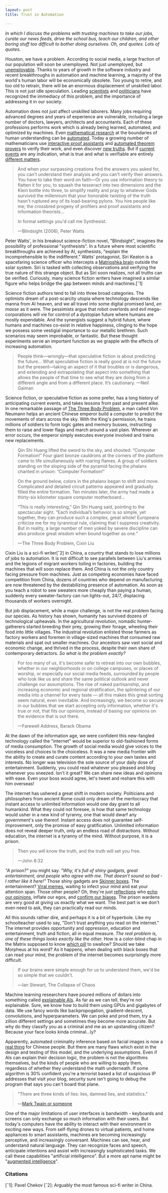 ```yaml
---
layout: post
title: Trust in Automation

---
```


*In which I discuss the problems with trusting machines to take our jobs, curate our news feeds, drive the school bus, teach our children, and other boring stuff too difficult to bother doing ourselves. Oh, and quotes. Lots of quotes.*

Houston, we have a problem. According to social media, a large fraction of our population will soon be unemployed. Not just unemployed, but [unemployable](https://www.youtube.com/watch?v=7Pq-S557XQU). Thanks to years of growth in the software industry and recent breakthroughs in automation and machine learning, a majority of the world's human labor will be economically obsolete. Too young to retire, and too old to retrain, there will be an enormous displacement of unskilled labor. This is not just idle speculation. Leading [scientists](https://twitter.com/AndrewYNg/status/815342695321174017) and [politicians](https://www.youtube.com/watch?v=72bHop6AIcc) have recognized the immediacy of this problem, and the importance of addressing it in our society.

Automation does not just affect unskilled laborers. Many jobs requiring advanced degrees and years of experience are vulnerable, including a large number of doctors, lawyers, architects and accountants. Each of these professions performs work which is already being learned, automated, and optimized by machines. Even [mathematical research](https://papers.nips.cc/paper/6280-deepmath-deep-sequence-models-for-premise-selection.pdf) at the boundaries of human understanding can be [automated](https://www.youtube.com/watch?v=qT8NyyRgLDQ). Today a growing number of mathematicians use [interactive proof assistants](https://en.wikipedia.org/wiki/Proof_assistant) and [automated theorem provers](https://en.wikipedia.org/wiki/Automated_theorem_proving) to verify their work, and even discover [new truths](https://en.wikipedia.org/wiki/Computer-assisted_proof#List_of_theorems_proved_with_the_help_of_computer_programs). But if [current events](https://en.wikipedia.org/wiki/Fake_news_websites_in_the_United_States) are any indication, what is true and what is verifiable are entirely [different matters](https://en.wikipedia.org/wiki/Wikipedia:Verifiability,_not_truth).

> And when your surpassing creations find the answers you asked for, you can't understand their analysis and you can't verify their answers. You have to take their word on faith—Or you use information theory to flatten it for you, to squash the tesseract into two dimensions and the Klein bottle into three, to simplify reality and pray to whatever Gods survived the millennium that your honorable twisting of the truth hasn't ruptured any of its load-bearing pylons. You hire people like me; the crossbred progeny of profilers and proof assistants and information theorists...
>
> In formal settings you'd call me Synthesist.
>
> —Blindsight (2006), Peter Watts

Peter Watts', in his breakout science-fiction novel, "Blindsight", imagines the possibility of professional "synthesists". In a future where most scientific breakthroughs are achieved by AI, synthesists, "explain the incomprehensible to the indifferent." Watts' protagonist, Siri Keaton is a spacefaring science officer who intercepts a [Matrioshka brain](https://en.wikipedia.org/wiki/Matrioshka_brain) outside the solar system. Siri is tasked with collecting observations and verifying the true nature of this strange object. But as Siri soon realizes, not all truths can be verified. Curiously, many science fiction writers have imagined a similar figure who helps bridge the gap between minds and machines.[ˆ1]

Science fiction authors tend to fall into three broad categories. The optimists dream of a post-scarcity utopia where technology descends like manna from AI heaven, and we all travel into some digital promised land, *en masse* as it were. The pessimists argue that robot overlords and evil mega-corporations will vie for control of a dystopian future where humans are mostly expendable. And the synergists suggest a hybrid future, where humans and machines co-exist in relative happiness, clinging to the hope we possess some vestigial importance to our metallic brethren. Such scenarios may seem improbable, or fantastic. But these thought experiments serve an important function as we grapple with the effects of increasing automation.

> People think—wrongly—that speculative fiction is about predicting the future… What speculative fiction is really good at is not the future but the present—taking an aspect of it that troubles or is dangerous, and extending and extrapolating that aspect into something that allows the people of that time to see what they are doing from a different angle and from a different place. It’s cautionary. —Neil Gaiman

Science fiction, or speculative fiction as some prefer, has a long history of anticipating current events, and takes lessons from past and present alike. In one remarkable passage of [The Three Body Problem](https://en.wikipedia.org/wiki/The_Three-Body_Problem), a man called Von Neumann helps an ancient Chinese emperor build a computer to predict the movements of stars across the sky. With the King's permission, he trains millions of soldiers to form logic gates and memory busses, instructing them to raise and lower flags and march around a vast plain. Wherever an error occurs, the emperor simply executes everyone involved and trains new replacements.

> Qin Shi Huang lifted the sword to the sky, and shouted: “Computer Formation!” Four giant bronze cauldrons at the corners of the platform came to life simultaneously with roaring flames. A group of soldiers standing on the sloping side of the pyramid facing the phalanx chanted in unison: “Computer Formation!”
>
> On the ground below, colors in the phalanx began to shift and move. Complicated and detailed circuit patterns appeared and gradually filled the entire formation. Ten minutes later, the army had made a thirty-six kilometer square computer motherboard...
>
> “This is really interesting,” Qin Shi Huang said, pointing to the spectacular sight. “Each individual’s behavior is so simple, yet together, they can produce such a complex, great whole! Europeans criticize me for my tyrannical rule, claiming that I suppress creativity. But in reality, a large number of men yoked by severe discipline can also produce great wisdom when bound together as one.”
>
> —The Three Body Problem, Cixin Liu

Cixin Liu is a sci-fi writer[ˆ2] in China, a country that stands to lose millions of jobs to automation. It is not difficult to see parallels between Liu's armies and the legions of migrant workers toiling in factories, building the machines that will soon replace them. And China is not the only country facing pressure from machines. Just as competing economies have faced competition from China, dozens of countries who depend on manufacturing are now threatened by the destabilizing presence of automation. As soon as you teach a robot to sew sweaters more cheaply than paying a human, suddenly every sweater-factory can run lights-out, 24/7, displacing thousands of workers overnight.

But job displacement, while a major challenge, is not the real problem facing our species. As history has shown, humanity has survived dozens of technological upheavals. In the agricultural revolution, nomadic hunter-gatherers started breeding their prey, growing their forage, wheeling their food into little villages. The industrial revolution enlisted those farmers as factory workers and foremen in village-sized machines that consumed raw materials and spat out smaller machines. Our ancestors saw vast social and economic change, and thrived in the process, despite their own share of contemporary detractors. *So what is the problem exactly?*

> For too many of us, it's become safer to retreat into our own bubbles, whether in our neighborhoods or on college campuses, or places of worship, or especially our social media feeds, surrounded by people who look like us and share the same political outlook and never challenge our assumptions. The rise of naked partisanship, and increasing economic and regional stratification, the splintering of our media into a channel for every taste — all this makes this great sorting seem natural, even inevitable. And increasingly, we become so secure in our bubbles that we start accepting only information, whether it's true or not, that fits our opinions, instead of basing our opinions on the evidence that is out there.
>
> —Farewell Address, Barack Obama

At the dawn of the information age, we were confident this new-fangled technology called the "internet" would be superior to old-fashioned forms of media consumption. The growth of social media would give voices to the voiceless and choices to the choiceless. It was a new media frontier with the ability to create and curate content according to your own tastes and interests. No longer was television the sole source of your daily dose of entertainment. Suddenly, you could read whatever you pleased and blog whenever you sneezed. Isn't it great? We can share new ideas and opinions with ease. Even your boss would agree, let's tweet and reshare this with him overseas!

The internet has ushered a great shift in modern society. Politicians and philosophers from ancient Rome could only dream of the meritocracy that instant access to unlimited information would one day grant to all humankind. What they could not foresee, is how that same technology would usher in a new kind of tyranny, one that would dwarf any government's use thereof. Instant access does not guarantee self-improvement, only the promise of easy gratification. Unlimited information does not reveal deeper truth, only an endless road of distractions. Without education, the internet is a tyranny of the mind. Without purpose, it is a prison.

> Then you will know the truth, and the truth will set you free.
>
> —John 8:32

*"A prison?"* you might say. *"Why, it's full of shiny gadgets, great entertainment, and people who agree with me. That doesn't sound so bad - I rather like it here!"* Those shiny gadgets are [Skinner boxes](https://en.wikipedia.org/wiki/Operant_conditioning_chamber). The entertainment? [Viral memes](https://en.wikipedia.org/wiki/Meme), waiting to infect your mind and eat your attention span. Those other people? Oh, they're just [reflections](https://en.wikipedia.org/wiki/Filter_bubble) who [echo our opinions](https://en.wikipedia.org/wiki/Echo_chamber_(media)), inflate our egos, and [confirm our biases](https://en.wikipedia.org/wiki/Confirmation_bias). The prison wardens are very good at giving us exactly what we want. The best part is we don't even need to ask, they can practically read our minds.

All this sounds rather dire, and perhaps it is a bit of hyperbole. Like my schoolteacher used to say, "Don't trust anything you read on the internet." The internet provides opportunity and oppression, education and entertainment, truth and fiction, all in equal measure. *The real problem is, one of these things looks exactly like the other.* How is a color-blind chap in the Matrix supposed to know [which pill](https://en.wikipedia.org/wiki/Red_pill_and_blue_pill) to swallow? Should we take Morpheus at his word? As it happens, when dealing with black boxes that can read your mind, the problem of the internet becomes surprisingly more difficult.

> If our brains were simple enough for us to understand them, we'd be so simple that we couldn't.
>
> ―Ian Stewart, The Collapse of Chaos

Machine learning researchers have poured millions of dollars into something called [explainable AIs](http://www.darpa.mil/program/explainable-artificial-intelligence). As far as we can tell, they're not explainable. Sure, we know how to build them using GPUs and gigabytes of data. We use fancy words like backpropogation, gradient-descent, convolutions, and hyperparameters. We can poke and prod them, try a zillion different settings and sometimes they become more accurate. But why do they classify you as a criminal and me as an upstanding citizen? Because your face looks kinda criminal...ly?

Apparently, automated criminality inference based on facial images is now a [real thing](https://arxiv.org/abs/1611.04135) for Chinese people. But there are many flaws which exist in the design and testing of this model, and the underlying assumptions. Even if AIs can explain their decision logic, the problem is not the algorithms themselves, but the kinds of people who are willing to apply them, regardless of whether they understand the math underneath. If some algorithm is 30% confident you're a terrorist based a list of suspicious IP addresses that visit your blog, security sure isn't going to debug the program that says you can't board that plane.

> "There are three kinds of lies: lies, damned lies, and statistics."
>
> ―[Mark Twain or someone](https://en.wikipedia.org/wiki/Lies,_damned_lies,_and_statistics)

One of the major limitations of user interfaces is bandwidth - keyboards and screens can only exchange so much information with their users. But today's computers have the ability to interact with their environment in exciting new ways. From self-flying drones to virtual patients, and home appliances to smart assistants, machines are becoming increasingly perceptive, and increasingly conversant. Machines can see, hear, and understand natural language. They can recognize faces and speech, anticipate intentions and assist with increasingly sophisticated tasks. We call these capabilities "artificial intelligence". But a more apt name might be "[augmented intelligence](https://en.wikipedia.org/wiki/Intelligence_amplification)".

### Citations

[ˆ1]: Pavel Chekov
[ˆ2]: Arguably the most famous sci-fi writer in China.